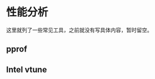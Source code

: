 <!--
SPDX-FileCopyrightText: 2021 Shuai Zhang

SPDX-License-Identifier: CC-BY-NC-ND-4.0
-->

# 性能分析

这里就列了一些常见工具，之前就没有写具体内容，暂时留空。

## pprof

## Intel vtune
